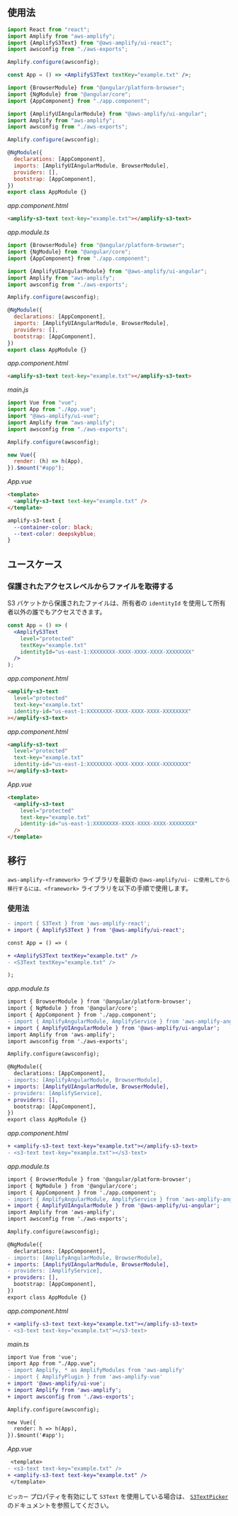 <inline-fragment src="~/ui/storage/fragments/web/installation.md"></inline-fragment>

## 使用法

<docs-filter framework="react">

```jsx
import React from "react";
import Amplify from "aws-amplify";
import {AmplifyS3Text} from "@aws-amplify/ui-react";
import awsconfig from "./aws-exports";

Amplify.configure(awsconfig);

const App = () => <AmplifyS3Text textKey="example.txt" />;
```

</docs-filter>

<docs-filter framework="angular">

```js
import {BrowserModule} from "@angular/platform-browser";
import {NgModule} from "@angular/core";
import {AppComponent} from "./app.component";

import {AmplifyUIAngularModule} from "@aws-amplify/ui-angular";
import Amplify from "aws-amplify";
import awsconfig from "./aws-exports";

Amplify.configure(awsconfig);

@NgModule({
  declarations: [AppComponent],
  imports: [AmplifyUIAngularModule, BrowserModule],
  providers: [],
  bootstrap: [AppComponent],
})
export class AppModule {}
```

_app.component.html_

```html
<amplify-s3-text text-key="example.txt"></amplify-s3-text>
```

</docs-filter>

<docs-filter framework="ionic">

_app.module.ts_

```js
import {BrowserModule} from "@angular/platform-browser";
import {NgModule} from "@angular/core";
import {AppComponent} from "./app.component";

import {AmplifyUIAngularModule} from "@aws-amplify/ui-angular";
import Amplify from "aws-amplify";
import awsconfig from "./aws-exports";

Amplify.configure(awsconfig);

@NgModule({
  declarations: [AppComponent],
  imports: [AmplifyUIAngularModule, BrowserModule],
  providers: [],
  bootstrap: [AppComponent],
})
export class AppModule {}
```

_app.component.html_

```html
<amplify-s3-text text-key="example.txt"></amplify-s3-text>
```

</docs-filter>

<docs-filter framework="vue">

_main.js_

```js
import Vue from "vue";
import App from "./App.vue";
import "@aws-amplify/ui-vue";
import Amplify from "aws-amplify";
import awsconfig from "./aws-exports";

Amplify.configure(awsconfig);

new Vue({
  render: (h) => h(App),
}).$mount("#app");
```

_App.vue_

```html
<template>
  <amplify-s3-text text-key="example.txt" />
</template>
```

</docs-filter>

<ui-component-props tag="amplify-s3-text" prop-type="attr" use-table-headers></ui-component-props>

<ui-component-props tag="amplify-s3-text" prop-type="css" use-table-headers></ui-component-props>

```css
amplify-s3-text {
  --container-color: black;
  --text-color: deepskyblue;
}
```

## ユースケース

### 保護されたアクセスレベルからファイルを取得する

S3 バケットから保護されたファイルは、所有者の `identityId` を使用して所有者以外の誰でもアクセスできます。

<docs-filter framework="react">

```jsx
const App = () => (
  <AmplifyS3Text
    level="protected"
    textKey="example.txt"
    identityId="us-east-1:XXXXXXXX-XXXX-XXXX-XXXX-XXXXXXXX"
  />
);
```

</docs-filter>

<docs-filter framework="angular">

_app.component.html_

```html
<amplify-s3-text
  level="protected"
  text-key="example.txt"
  identity-id="us-east-1:XXXXXXXX-XXXX-XXXX-XXXX-XXXXXXXX"
></amplify-s3-text>
```

</docs-filter>

<docs-filter framework="ionic">

_app.component.html_

```html
<amplify-s3-text
  level="protected"
  text-key="example.txt"
  identity-id="us-east-1:XXXXXXXX-XXXX-XXXX-XXXX-XXXXXXXX"
></amplify-s3-text>
```

</docs-filter>

<docs-filter framework="vue">

_App.vue_

```html
<template>
  <amplify-s3-text
    level="protected"
    text-key="example.txt"
    identity-id="us-east-1:XXXXXXXX-XXXX-XXXX-XXXX-XXXXXXXX"
  />
</template>
```

</docs-filter>

## 移行

`aws-amplify-<framework>` ライブラリを最新の `@aws-amplify/ui- に使用してから移行するには、<framework>` ライブラリを以下の手順で使用します。

<inline-fragment src="~/ui/storage/fragments/web/installation-diff.md"></inline-fragment>

### 使用法

<docs-filter framework="react">

```diff
- import { S3Text } from 'aws-amplify-react';
+ import { AmplifyS3Text } from '@aws-amplify/ui-react';

const App = () => (

+ <AmplifyS3Text textKey="example.txt" />
- <S3Text textKey="example.txt" />

);
```

</docs-filter>

<docs-filter framework="angular">

_app.module.ts_

```diff
import { BrowserModule } from '@angular/platform-browser';
import { NgModule } from '@angular/core';
import { AppComponent } from './app.component';
- import { AmplifyAngularModule, AmplifyService } from 'aws-amplify-angular';
+ import { AmplifyUIAngularModule } from '@aws-amplify/ui-angular';
import Amplify from 'aws-amplify';
import awsconfig from './aws-exports';

Amplify.configure(awsconfig);

@NgModule({
  declarations: [AppComponent],
- imports: [AmplifyAngularModule, BrowserModule],
+ imports: [AmplifyUIAngularModule, BrowserModule],
- providers: [AmplifyService],
+ providers: [],
  bootstrap: [AppComponent],
})
export class AppModule {}
```

_app.component.html_

```diff
+ <amplify-s3-text text-key="example.txt"></amplify-s3-text>
- <s3-text text-key="example.txt"></s3-text>
```

</docs-filter>

<docs-filter framework="ionic">

_app.module.ts_

```diff
import { BrowserModule } from '@angular/platform-browser';
import { NgModule } from '@angular/core';
import { AppComponent } from './app.component';
- import { AmplifyAngularModule, AmplifyService } from 'aws-amplify-angular';
+ import { AmplifyUIAngularModule } from '@aws-amplify/ui-angular';
import Amplify from 'aws-amplify';
import awsconfig from './aws-exports';

Amplify.configure(awsconfig);

@NgModule({
  declarations: [AppComponent],
- imports: [AmplifyAngularModule, BrowserModule],
+ imports: [AmplifyUIAngularModule, BrowserModule],
- providers: [AmplifyService],
+ providers: [],
  bootstrap: [AppComponent],
})
export class AppModule {}
```

_app.component.html_

```diff
+ <amplify-s3-text text-key="example.txt"></amplify-s3-text>
- <s3-text text-key="example.txt"></s3-text>
```

</docs-filter>

<docs-filter framework="vue">

_main.ts_

```diff
import Vue from 'vue';
import App from "./App.vue";
- import Amplify, * as AmplifyModules from 'aws-amplify'
- import { AmplifyPlugin } from 'aws-amplify-vue'
+ import '@aws-amplify/ui-vue';
+ import Amplify from 'aws-amplify';
+ import awsconfig from './aws-exports';

Amplify.configure(awsconfig);

new Vue({
  render: h => h(App),
}).$mount('#app');
```

_App.vue_

```diff
 <template>
- <s3-text text-key="example.txt" />
+ <amplify-s3-text text-key="example.txt" />
 </template>
```

</docs-filter>

`ピッカー` プロパティを有効にして `S3Text` を使用している場合は、 [`S3TextPicker`](~/ui/storage/s3-text-picker.md) のドキュメントを参照してください。
